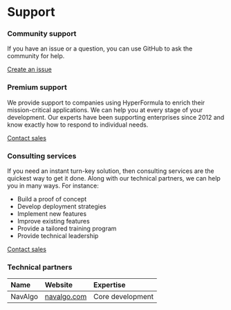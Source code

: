 # Support

### Community support

If you have an issue or a question, you can use GitHub to ask the community for help.

[Create an issue](https://github.com/handsontable/hyperformula/issues/new/choose)

### Premium support

We provide support to companies using HyperFormula to enrich their mission-critical applications. We can help you at every stage of your development. Our experts have been supporting enterprises since 2012 and know exactly how to respond to individual needs.

[Contact sales](../miscellaneous/contact.md)

### Consulting services

If you need an instant turn-key solution, then consulting services are the quickest way to get it done. Along with our technical partners, we can help you in many ways. For instance:

* Build a proof of concept
* Develop deployment strategies
* Implement new features
* Improve existing features
* Provide a tailored training program
* Provide technical leadership

[Contact sales](../miscellaneous/contact.md)

### Technical partners

| Name | Website | Expertise |
| :--- | :--- | :--- |
| NavAlgo  | [navalgo.com](https://www.navalgo.com/en/) | Core development |

